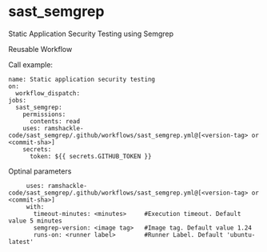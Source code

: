 # sast_semgrep
Static Application Security Testing using Semgrep

Reusable Workflow

Call example:

```
name: Static application security testing
on:
  workflow_dispatch:
jobs:
  sast_semgrep:
    permissions:                                                                         
      contents: read
    uses: ramshackle-code/sast_semgrep/.github/workflows/sast_semgrep.yml@[<version-tag> or <commit-sha>]
    secrets:
      token: ${{ secrets.GITHUB_TOKEN }}
```

Optinal parameters

```
     uses: ramshackle-code/sast_semgrep/.github/workflows/sast_semgrep.yml@[<version-tag> or <commit-sha>]
     with:
       timeout-minutes: <minutes>     #Execution timeout. Default value 5 minutes
       semgrep-version: <image tag>   #Image tag. Default value 1.24
       runs-on: <runner label>        #Runner Label. Default 'ubuntu-latest'
```
